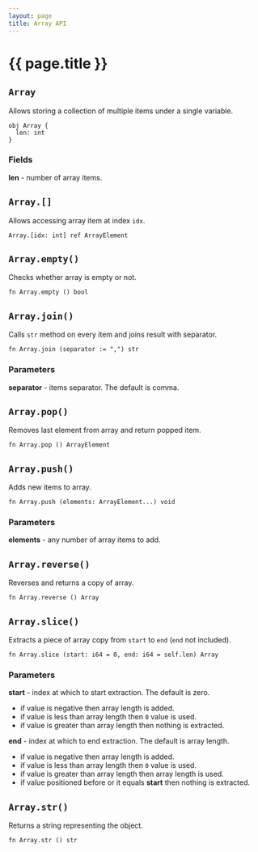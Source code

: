 ```yaml
---
layout: page
title: Array API
---
```


# {{ page.title }}

## `Array`
Allows storing a collection of multiple items under a single variable.

```the
obj Array {
  len: int
}
```

### Fields
**len** - number of array items.

## `Array.[]`
Allows accessing array item at index `idx`.

```the
Array.[idx: int] ref ArrayElement
```

## `Array.empty()`
Checks whether array is empty or not.

```the
fn Array.empty () bool
```

## `Array.join()`
Calls `str` method on every item and joins result with separator.

```the
fn Array.join (separator := ",") str
```

### Parameters
**separator** - items separator. The default is comma.

## `Array.pop()`
Removes last element from array and return popped item.

```the
fn Array.pop () ArrayElement
```

## `Array.push()`
Adds new items to array.

```the
fn Array.push (elements: ArrayElement...) void
```

### Parameters
**elements** - any number of array items to add.

## `Array.reverse()`
Reverses and returns a copy of array.

```the
fn Array.reverse () Array
```

## `Array.slice()`
Extracts a piece of array copy from `start` to `end` (`end` not included).

```the
fn Array.slice (start: i64 = 0, end: i64 = self.len) Array
```

### Parameters
**start** - index at which to start extraction. The default is zero.
- if value is negative then array length is added.
- if value is less than array length then `0` value is used.
- if value is greater than array length then nothing is extracted.

**end** - index at which to end extraction. The default is array length.
- if value is negative then array length is added.
- if value is less than array length then `0` value is used.
- if value is greater than array length then array length is used.
- if value positioned before or it equals **start** then nothing is extracted.

## `Array.str()`
Returns a string representing the object.

```the
fn Array.str () str
```
